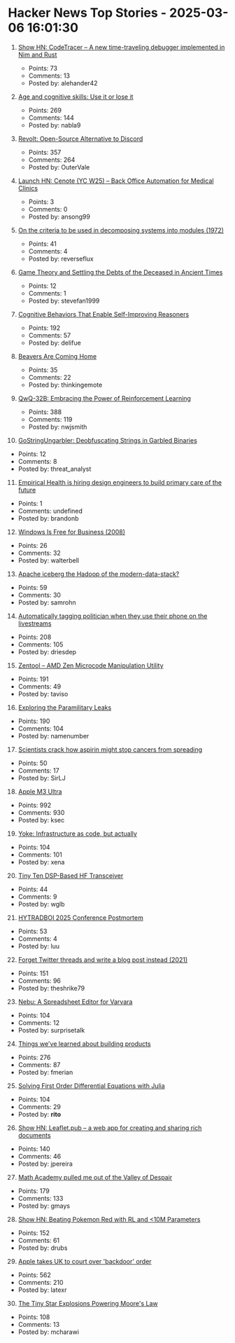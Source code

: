 # Hacker News Top Stories - 2025-03-06 16:01:30

1. [Show HN: CodeTracer – A new time-traveling debugger implemented in Nim and Rust](https://github.com/metacraft-labs/codetracer)
   - Points: 73
   - Comments: 13
   - Posted by: alehander42

2. [Age and cognitive skills: Use it or lose it](https://www.science.org/doi/full/10.1126/sciadv.ads1560?af=R)
   - Points: 269
   - Comments: 144
   - Posted by: nabla9

3. [Revolt: Open-Source Alternative to Discord](https://revolt.chat)
   - Points: 357
   - Comments: 264
   - Posted by: OuterVale

4. [Launch HN: Cenote (YC W25) – Back Office Automation for Medical Clinics](undefined)
   - Points: 3
   - Comments: 0
   - Posted by: ansong99

5. [On the criteria to be used in decomposing systems into modules (1972)](https://dl.acm.org/doi/pdf/10.1145/361598.361623)
   - Points: 41
   - Comments: 4
   - Posted by: reverseflux

6. [Game Theory and Settling the Debts of the Deceased in Ancient Times](https://politicalcalculations.blogspot.com/2025/02/game-theory-and-settling-debts-of.html)
   - Points: 12
   - Comments: 1
   - Posted by: stevefan1999

7. [Cognitive Behaviors That Enable Self-Improving Reasoners](https://arxiv.org/abs/2503.01307)
   - Points: 192
   - Comments: 57
   - Posted by: delifue

8. [Beavers Are Coming Home](https://www.wildlifetrusts.org/news/beavers-are-coming-home)
   - Points: 35
   - Comments: 22
   - Posted by: thinkingemote

9. [QwQ-32B: Embracing the Power of Reinforcement Learning](https://qwenlm.github.io/blog/qwq-32b/)
   - Points: 388
   - Comments: 119
   - Posted by: nwjsmith

10. [GoStringUngarbler: Deobfuscating Strings in Garbled Binaries](https://cloud.google.com/blog/topics/threat-intelligence/gostringungarbler-deobfuscating-strings-in-garbled-binaries)
   - Points: 12
   - Comments: 8
   - Posted by: threat_analyst

11. [Empirical Health is hiring design engineers to build primary care of the future](https://www.ycombinator.com/companies/empirical-health/jobs/nZFQWLW-design-engineer)
   - Points: 1
   - Comments: undefined
   - Posted by: brandonb

12. [Windows Is Free for Business (2008)](https://davegutteridge.com/windows_is_free_for_business)
   - Points: 26
   - Comments: 32
   - Posted by: walterbell

13. [Apache iceberg the Hadoop of the modern-data-stack?](https://blog.det.life/apache-iceberg-the-hadoop-of-the-modern-data-stack-c83f63a4ebb9)
   - Points: 59
   - Comments: 30
   - Posted by: samrohn

14. [Automatically tagging politician when they use their phone on the livestreams](https://driesdepoorter.be/theflemishscrollers/)
   - Points: 208
   - Comments: 105
   - Posted by: driesdep

15. [Zentool – AMD Zen Microcode Manipulation Utility](https://github.com/google/security-research/blob/master/pocs/cpus/entrysign/zentool/README.md)
   - Points: 191
   - Comments: 49
   - Posted by: taviso

16. [Exploring the Paramilitary Leaks](https://micahflee.com/exploring-the-paramilitary-leaks/)
   - Points: 190
   - Comments: 104
   - Posted by: namenumber

17. [Scientists crack how aspirin might stop cancers from spreading](https://www.bbc.com/news/articles/c1d4n119xr7o)
   - Points: 50
   - Comments: 17
   - Posted by: SirLJ

18. [Apple M3 Ultra](https://www.apple.com/newsroom/2025/03/apple-reveals-m3-ultra-taking-apple-silicon-to-a-new-extreme/)
   - Points: 992
   - Comments: 930
   - Posted by: ksec

19. [Yoke: Infrastructure as code, but actually](https://xeiaso.net/blog/2025/yoke-k8s/)
   - Points: 104
   - Comments: 101
   - Posted by: xena

20. [Tiny Ten DSP-Based HF Transceiver](https://www.janbob.com/electron/TinyTen/TinyTen.htm)
   - Points: 44
   - Comments: 9
   - Posted by: wglb

21. [HYTRADBOI 2025 Conference Postmortem](https://www.scattered-thoughts.net/writing/hytradboi-2025-postmortem/)
   - Points: 53
   - Comments: 4
   - Posted by: luu

22. [Forget Twitter threads and write a blog post instead (2021)](https://kevquirk.com/blog/forget-twitter-threads-write-a-blog-post-instead)
   - Points: 151
   - Comments: 96
   - Posted by: theshrike79

23. [Nebu: A Spreadsheet Editor for Varvara](https://wiki.xxiivv.com/site/nebu)
   - Points: 104
   - Comments: 12
   - Posted by: surprisetalk

24. [Things we've learned about building products](https://newsletter.posthog.com/p/50-things-weve-learned-about-building)
   - Points: 276
   - Comments: 87
   - Posted by: fmerian

25. [Solving First Order Differential Equations with Julia](https://ritog.github.io/posts/1st-order-DE-julia/1st_order_DE_julia.html)
   - Points: 104
   - Comments: 29
   - Posted by: __rito__

26. [Show HN: Leaflet.pub – a web app for creating and sharing rich documents](undefined)
   - Points: 140
   - Comments: 46
   - Posted by: jpereira

27. [Math Academy pulled me out of the Valley of Despair](https://mikelikejordan.bearblog.dev/how-math-academy-pulled-me-out-of-the-valley-of-despair/)
   - Points: 179
   - Comments: 133
   - Posted by: gmays

28. [Show HN: Beating Pokemon Red with RL and <10M Parameters](https://drubinstein.github.io/pokerl/)
   - Points: 152
   - Comments: 61
   - Posted by: drubs

29. [Apple takes UK to court over 'backdoor' order](https://www.theregister.com/2025/03/05/apple_reportedly_ipt_complaint/)
   - Points: 562
   - Comments: 210
   - Posted by: latexr

30. [The Tiny Star Explosions Powering Moore's Law](https://spectrum.ieee.org/euv-light-source)
   - Points: 108
   - Comments: 13
   - Posted by: mcharawi

